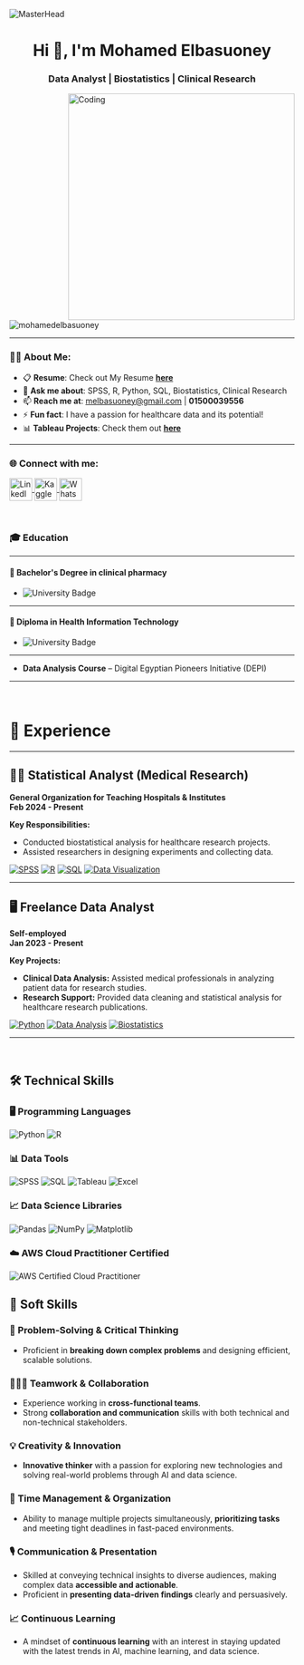 ![MasterHead](https://i.redd.it/bpxxqqvps4h91.gif)
<h1 align="center">Hi 👋, I'm Mohamed Elbasuoney</h1>
<h3 align="center">Data Analyst | Biostatistics | Clinical Research</h3>

<img align="right" alt="Coding" width="400" src="https://i.pinimg.com/originals/ee/ed/e2/eeede229147eb053fe863ef1cc7faf0b.gif" />

<p align="left"> 
  <img src="https://komarev.com/ghpvc/?username=mohamedelbasuoney&label=Profile%20views&color=0e75b6&style=flat" alt="mohamedelbasuoney" /> 
</p>

---

### 👨‍💻 About Me:
- 📋 **Resume**: Check out My Resume [**here**](https://docs.google.com/document/d/1Jz8VAlUysKt7CJmZqFAKXwfHj0FH29pT3Itnfolnl9g/edit?usp=sharing)  
- 💬 **Ask me about**: SPSS, R, Python, SQL, Biostatistics, Clinical Research  
- 📫 **Reach me at**: [melbasuoney@gmail.com](mailto:melbasuoney@gmail.com) | **01500039556**  
- ⚡ **Fun fact**: I have a passion for healthcare data and its potential!  
- 📊 **Tableau Projects**: Check them out [**here**](https://public.tableau.com/profile/mohamed.elbasuoney)  

---

<h3 align="left">🌐 Connect with me:</h3>
<p align="left">
  <a href="https://linkedin.com/in/mohamed-elbasuoney" target="_blank">
    <img align="center" src="https://raw.githubusercontent.com/rahuldkjain/github-profile-readme-generator/master/src/images/icons/Social/linked-in-alt.svg" alt="LinkedIn - Mohamed Elbasuoney" height="40" width="40" />
  </a>
  <a href="https://kaggle.com/mohamedelbasuoney" target="_blank">
    <img align="center" src="https://raw.githubusercontent.com/rahuldkjain/github-profile-readme-generator/master/src/images/icons/Social/kaggle.svg" alt="Kaggle - Mohamed Elbasuoney" height="40" width="40" />
  </a>
  <a href="https://wa.me/+201500039556" target="_blank">
    <img align="center" src="https://upload.wikimedia.org/wikipedia/commons/6/6b/WhatsApp.svg" alt="WhatsApp - Mohamed Elbasuoney" height="40" width="40" />
  </a>
</p>

<br>

### 🎓 Education

---
#### 🏫 **Bachelor's Degree in clinical pharmacy**

- ![University Badge](https://img.shields.io/badge/Damanhour_University-0055A4?style=flat&logo=university&logoColor=white)

---
#### 🏫 **Diploma in Health Information Technology**

- ![University Badge](https://img.shields.io/badge/Health_Information_technolohy_and_research_training_center_HITSTC-0055A4?style=flat&logo=university&logoColor=white)
---
- **Data Analysis Course** – Digital Egyptian Pioneers Initiative (DEPI)
---

<br>

# 💼 Experience

---

## 🧑‍💻 Statistical Analyst (Medical Research)  
**General Organization for Teaching Hospitals & Institutes**  
**Feb 2024 - Present**  

**Key Responsibilities:**
- Conducted biostatistical analysis for healthcare research projects.
- Assisted researchers in designing experiments and collecting data.

[![SPSS](https://img.shields.io/badge/SPSS-8A2BE2?style=for-the-badge)](https://www.ibm.com/analytics/spss-statistics-software) [![R](https://img.shields.io/badge/R-276DC3?style=for-the-badge)](https://www.r-project.org/) [![SQL](https://img.shields.io/badge/SQL-00758F?style=for-the-badge)](https://www.sql.com) [![Data Visualization](https://img.shields.io/badge/Data_Visualization-1E90FF?style=for-the-badge)](https://en.wikipedia.org/wiki/Data_visualization)

---

## 🖥️ Freelance Data Analyst  
**Self-employed**  
**Jan 2023 - Present**  

**Key Projects:**
- **Clinical Data Analysis:** Assisted medical professionals in analyzing patient data for research studies.
- **Research Support:** Provided data cleaning and statistical analysis for healthcare research publications.

[![Python](https://img.shields.io/badge/Python-3776AB?style=for-the-badge)](https://www.python.org/) [![Data Analysis](https://img.shields.io/badge/Data_Analysis-32CD32?style=for-the-badge)](https://en.wikipedia.org/wiki/Data_analysis) [![Biostatistics](https://img.shields.io/badge/Biostatistics-FF6347?style=for-the-badge)](https://en.wikipedia.org/wiki/Biostatistics)

---

<br>

## 🛠️ Technical Skills

### 🖥️ Programming Languages
![Python](https://img.shields.io/badge/Python-3776AB?style=flat&logo=python&logoColor=white)
![R](https://img.shields.io/badge/R-276DC3?style=flat&logo=r&logoColor=white)

### 📊 Data Tools
![SPSS](https://img.shields.io/badge/SPSS-3776AB?style=flat&logo=spss&logoColor=white)
![SQL](https://img.shields.io/badge/SQL-00758F?style=flat&logo=sql&logoColor=white)
![Tableau](https://img.shields.io/badge/Tableau-3776AB?style=flat&logo=tableau&logoColor=white)
![Excel](https://img.shields.io/badge/Excel-217346?style=flat&logo=microsoft-excel&logoColor=white)

### 📈 Data Science Libraries
![Pandas](https://img.shields.io/badge/Pandas-150458?style=flat&logo=pandas&logoColor=white)
![NumPy](https://img.shields.io/badge/NumPy-013243?style=flat&logo=numpy&logoColor=white)
![Matplotlib](https://img.shields.io/badge/Matplotlib-315796?style=flat&logo=matplotlib&logoColor=white)

### ☁️ AWS Cloud Practitioner Certified
![AWS Certified Cloud Practitioner](https://img.shields.io/badge/AWS%20Certified%20Cloud%20Practitioner-FF9900?style=flat&logo=amazon-aws&logoColor=white)

## 🌟 Soft Skills

### 🎯 Problem-Solving & Critical Thinking
- Proficient in **breaking down complex problems** and designing efficient, scalable solutions.

### 🧑‍🤝‍🧑 Teamwork & Collaboration
- Experience working in **cross-functional teams**.
- Strong **collaboration and communication** skills with both technical and non-technical stakeholders.

### 💡 Creativity & Innovation
- **Innovative thinker** with a passion for exploring new technologies and solving real-world problems through AI and data science.

### 📅 Time Management & Organization
- Ability to manage multiple projects simultaneously, **prioritizing tasks** and meeting tight deadlines in fast-paced environments.

### 🎙️ Communication & Presentation
- Skilled at conveying technical insights to diverse audiences, making complex data **accessible and actionable**.
- Proficient in **presenting data-driven findings** clearly and persuasively.

### 📈 Continuous Learning
- A mindset of **continuous learning** with an interest in staying updated with the latest trends in AI, machine learning, and data science.
